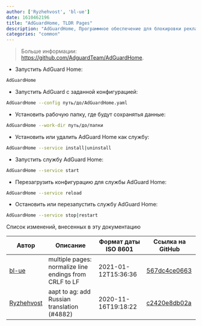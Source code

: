 ```yaml
---
author: ['Ryzhehvost', 'bl-ue']
date: 1610462196
title: "AdGuardHome, TLDR Pages"
description: "AdGuardHome, Программное обеспечение для блокировки рекламы и отслеживания во всей сети."
categories: "common"
---
```

> Больше информации: <https://github.com/AdguardTeam/AdGuardHome>.

- Запустить AdGuard Home:

```bash
AdGuardHome
```

- Запустить AdGuard с заданной конфигурацией:

```bash
AdGuardHome --config путь/до/AdGuardHome.yaml
```

- Установить рабочую папку, где будут сохранятья данные:

```bash
AdGuardHome --work-dir путь/до/папки
```

- Установить или удалить AdGuard Home как службу:

```bash
AdGuardHome --service install|uninstall
```

- Запустить службу AdGuard Home:

```bash
AdGuardHome --service start
```

- Перезагрузить конфигурацию для службы AdGuard Home:

```bash
AdGuardHome --service reload
```

- Остановить или перезапустить службу AdGuard Home:

```bash
AdGuardHome --service stop|restart
```
Список изменений, внесенных в эту документацию


Автор | Описание | Формат даты ISO 8601 | Ссылка на GitHub
------|-----|-----|-----
[bl-ue](mailto:54780737+bl-ue@users.noreply.github.com) | multiple pages: normalize line endings from CRLF to LF | 2021-01-12T15:36:36 | [567dc4ce0663](https://github.com/tldr-pages/tldr/commit/567dc4ce0663231ea1b8b9533b327094eb82ba1f)
[Ryzhehvost](mailto:kotlyar.andrey@gmail.com) | aapt to ag: add Russian translation (#4882) | 2020-11-16T19:18:22 | [c2420e8db02a](https://github.com/tldr-pages/tldr/commit/c2420e8db02a6c24eb77d06c2b6394b8b6936421)

